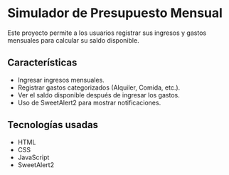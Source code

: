 # Simulador de Presupuesto Mensual

Este proyecto permite a los usuarios registrar sus ingresos y gastos mensuales para calcular su saldo disponible.

## Características
- Ingresar ingresos mensuales.
- Registrar gastos categorizados (Alquiler, Comida, etc.).
- Ver el saldo disponible después de ingresar los gastos.
- Uso de SweetAlert2 para mostrar notificaciones.

## Tecnologías usadas
- HTML
- CSS
- JavaScript
- SweetAlert2
